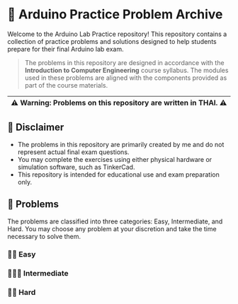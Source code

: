 # 📂 Arduino Practice Problem Archive
Welcome to the Arduino Lab Practice repository! This repository contains a collection of practice problems and solutions designed to help students prepare for their final Arduino lab exam.
> The problems in this repository are designed in accordance with the **Introduction to Computer Engineering** course syllabus. The modules used in these problems are aligned with the components provided as part of the course materials.

| ⚠️ **Warning:** Problems on this repository are written in THAI. ⚠️  |
| --- |

## 📍 Disclaimer
- The problems in this repository are primarily created by me and do not represent actual final exam questions.
- You may complete the exercises using either physical hardware or simulation software, such as TinkerCad.
- This repository is intended for educational use and exam preparation only.

## 📑 Problems
The problems are classified into three categories: Easy, Intermediate, and Hard. You may choose any problem at your discretion and take the time necessary to solve them.

### 👶🏻 Easy

### 👨🏻‍🦲 Intermediate

### 👴🏻 Hard
